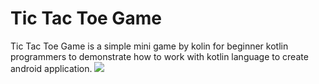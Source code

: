 <h1>Tic Tac Toe Game</h1>
Tic Tac Toe Game is a simple mini game by kolin for beginner kotlin programmers to demonstrate how to work with kotlin language to create android application. 



<image src="https://github.com/AminRahkan/Kotlin/blob/master/rsz_photo_2017-07-31_10-35-37.jpg"/>
